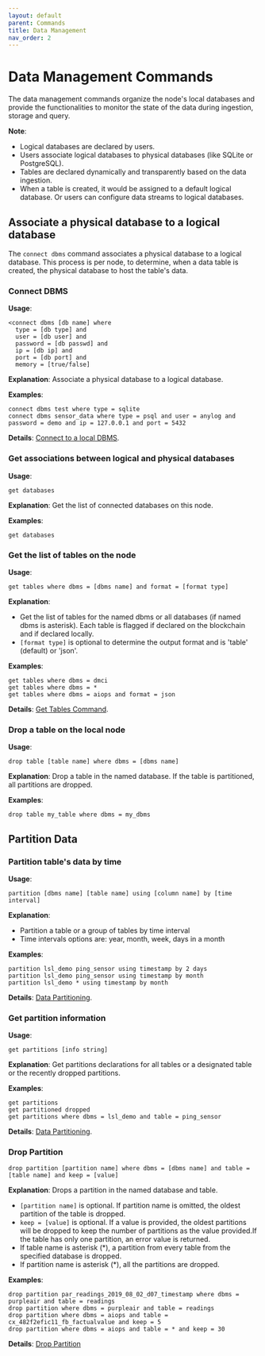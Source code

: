 ```yaml
---
layout: default
parent: Commands
title: Data Management
nav_order: 2
---
```

# Data Management Commands

The data management commands organize the node's local databases and provide the functionalities to monitor the state of the
data during ingestion, storage and query.

**Note**:
* Logical databases are declared by users.
* Users associate logical databases to physical databases (like SQLite or PostgreSQL).
* Tables are declared dynamically and transparently based on the data ingestion.
* When a table is created, it would be assigned to a default logical database. Or users can configure data streams to logical databases.

## Associate a physical database to a logical database
The <code class="language-anylog">connect dbms</code> command associates a physical database to a logical database. This 
process is per node, to determine, when a data table is created, the physical database to host the table's data.

### Connect DBMS
**Usage**:
<pre class="code-frame"><code class="language-anylog">&lt;connect dbms [db name] where 
  type = [db type] and 
  user = [db user] and 
  password = [db passwd] and 
  ip = [db ip] and 
  port = [db port] and 
  memory = [true/false]
</code></pre>

**Explanation**: Associate a physical database to a logical database.

**Examples**:
<pre class="code-frame"><code class="language-anylog">connect dbms test where type = sqlite
connect dbms sensor_data where type = psql and user = anylog and password = demo and ip = 127.0.0.1 and port = 5432
</code></pre>

**Details**: [Connect to a local DBMS](https://github.com/AnyLog-co/documentation/blob/master/sql%20setup.md#connecting-to-a-local-database).

### Get associations between logical and physical databases

**Usage**:
<pre class="code-frame"><code class="language-anylog">get databases</code></pre>

**Explanation**: Get the list of connected databases on this node.

**Examples**:
<pre class="code-frame"><code class="language-anylog">get databases</code></pre>

### Get the list of tables on the node
**Usage**:
<pre class="code-frame"><code class="language-anylog">get tables where dbms = [dbms name] and format = [format type]</code></pre>

**Explanation**:
* Get the list of tables for the named dbms or all databases (if named dbms is asterisk). Each table is flagged if declared on the blockchain and if declared locally.
* <code class="language-anylog">[format type]</code> is optional to determine the output format and is 'table' (default) or 'json'.

**Examples**:
<pre class="code-frame"><code class="language-anylog">get tables where dbms = dmci
get tables where dbms = *
get tables where dbms = aiops and format = json
</code></pre>

**Details**: [Get Tables Command](https://github.com/AnyLog-co/documentation/blob/master/sql%20setup.md#the-get-tables-command).

### Drop a table on the local node

**Usage**:
<pre class="code-frame"><code class="language-anylog">drop table [table name] where dbms = [dbms name]</code></pre>

**Explanation**: Drop a table in the named database. If the table is partitioned, all partitions are dropped.

**Examples**:
<pre class="code-frame"><code class="language-anylog">drop table my_table where dbms = my_dbms</code></pre>


## Partition Data

### Partition table's data by time
**Usage**:
<pre class="code-frame"><code class="language-anylog">partition [dbms name] [table name] using [column name] by [time interval]</code></pre>

**Explanation**: 
* Partition a table or a group of tables by time interval
* Time intervals options are: year, month, week, days in a month

**Examples**:
<pre class="code-frame"><code class="language-anylog">partition lsl_demo ping_sensor using timestamp by 2 days
partition lsl_demo ping_sensor using timestamp by month
partition lsl_demo * using timestamp by month</code></pre>

**Details**: [Data Partitioning](https://github.com/AnyLog-co/documentation/blob/master/anylog%20commands.md#partition-command).

### Get partition information
**Usage**:
<pre class="code-frame"><code class="language-anylog">get partitions [info string]</code></pre>

**Explanation**: Get partitions declarations for all tables or a designated table or the recently dropped partitions.

**Examples**:
<pre class="code-frame"><code class="language-anylog">get partitions
get partitioned dropped
get partitions where dbms = lsl_demo and table = ping_sensor
</code></pre>

**Details**: [Data Partitioning](https://github.com/AnyLog-co/documentation/blob/master/anylog%20commands.md#partition-command).

### Drop Partition

<pre class="code-frame"><code class="language-anylog">drop partition [partition name] where dbms = [dbms name] and table = [table name] and keep = [value]</code></pre>

**Explanation**: Drops a partition in the named database and table.
* <code class="language-anylog">[partition name]</code> is optional. If partition name is omitted, the oldest partition of the table is dropped.
* <code class="language-anylog">keep = [value]</code> is optional. If a value is provided, the oldest partitions will be dropped to keep the number of partitions 
  as the value provided.If the table has only one partition, an error value is returned.
* If table name is asterisk (*), a partition from every table from the specified database is dropped.
* If partition name is asterisk (*), all the partitions are dropped.

**Examples**:
<pre class="code-frame"><code class="language-anylog">drop partition par_readings_2019_08_02_d07_timestamp where dbms = purpleair and table = readings
drop partition where dbms = purpleair and table = readings
drop partition where dbms = aiops and table = cx_482f2efic11_fb_factualvalue and keep = 5
drop partition where dbms = aiops and table = * and keep = 30
</code></pre>

**Details**: [Drop Partition](https://github.com/AnyLog-co/documentation/blob/master/anylog%20commands.md#drop-partition-command)
